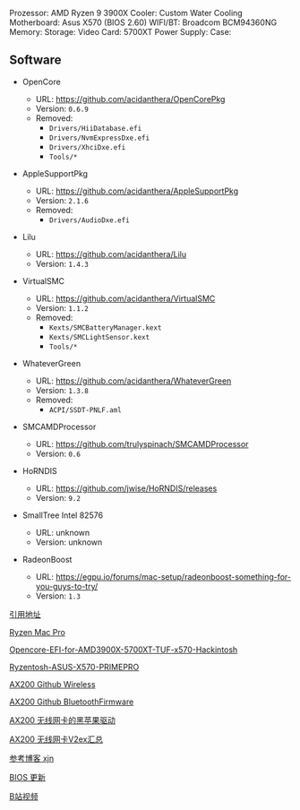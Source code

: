 


Prozessor: AMD Ryzen 9 3900X
Cooler: Custom Water Cooling
Motherboard: Asus X570  (BIOS 2.60)
WIFI/BT: Broadcom BCM94360NG
Memory: 
Storage: 
Video Card: 5700XT
Power Supply: 
Case: 

## Software

* OpenCore 
  * URL: https://github.com/acidanthera/OpenCorePkg
  * Version: `0.6.9`
  * Removed:
    * `Drivers/HiiDatabase.efi`
    * `Drivers/NvmExpressDxe.efi`
    * `Drivers/XhciDxe.efi`
    * `Tools/*`

* AppleSupportPkg
  * URL: https://github.com/acidanthera/AppleSupportPkg
  * Version: `2.1.6`
  * Removed:
    * `Drivers/AudioDxe.efi`

* Lilu
  * URL: https://github.com/acidanthera/Lilu
  * Version: `1.4.3`

* VirtualSMC
  * URL: https://github.com/acidanthera/VirtualSMC
  * Version: `1.1.2`
  * Removed:
    * `Kexts/SMCBatteryManager.kext`
    * `Kexts/SMCLightSensor.kext`
    * `Tools/*`

* WhateverGreen
  * URL: https://github.com/acidanthera/WhateverGreen
  * Version: `1.3.8`
  * Removed:
    * `ACPI/SSDT-PNLF.aml`

* SMCAMDProcessor
  * URL: https://github.com/trulyspinach/SMCAMDProcessor
  * Version: `0.6`

* HoRNDIS
  * URL: https://github.com/jwise/HoRNDIS/releases
  * Version: `9.2`

* SmallTree Intel 82576
  * URL: unknown
  * Version: unknown

* RadeonBoost
  * URL: https://egpu.io/forums/mac-setup/radeonboost-something-for-you-guys-to-try/
  * Version: `1.3`

[引用地址](http://bbs.pcbeta.com/viewthread-1861334-1-1.html)

[Ryzen Mac Pro](https://github.com/aluveitie/RyzenMacPro)

[Opencore-EFI-for-AMD3900X-5700XT-TUF-x570-Hackintosh](https://github.com/hermanzhaozzzz/My-Opencore-EFI-for-AMD3900X-5700XT-TUF-x570-Hackintosh)

[Ryzentosh-ASUS-X570-PRIMEPRO](https://github.com/Mixaill/Ryzentosh-ASUS-X570-PRIMEPRO)

[AX200 Github Wireless](https://github.com/OpenIntelWireless/itlwm)

[AX200 Github BluetoothFirmware](https://github.com/OpenIntelWireless/IntelBluetoothFirmware)

[AX200 无线网卡的黑苹果驱动](http://bbs.pcbeta.com/viewthread-1866140-1-1.html)

[AX200 无线网卡V2ex汇总](https://v2ex.com/t/710376)

[参考博客 xjn](https://blog.xjn819.com/)

[BIOS 更新](https://www.asus.com.cn/Motherboards/PRIME-X570-P/HelpDesk_BIOS/)

[B站视频](https://www.bilibili.com/video/av78803022)

